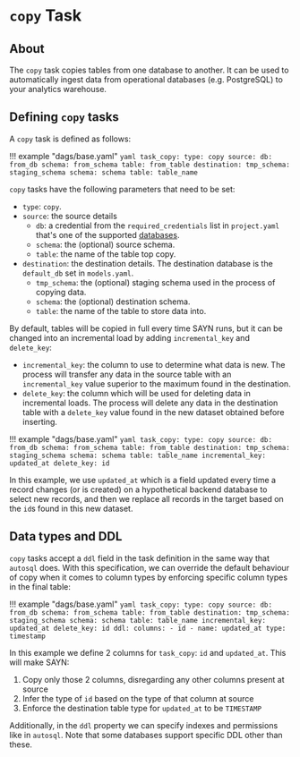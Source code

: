 # `copy` Task

## About

The `copy` task copies tables from one database to another. It can be used to automatically
ingest data from operational databases (e.g. PostgreSQL) to your analytics warehouse.

## Defining `copy` tasks

A `copy` task is defined as follows:

!!! example "dags/base.yaml"
    ```yaml
    task_copy:
      type: copy
      source:
        db: from_db
        schema: from_schema
        table: from_table
      destination:
        tmp_schema: staging_schema
        schema: schema
        table: table_name
    ```

`copy` tasks have the following parameters that need to be set:

* `type`: `copy`.
* `source`: the source details
    * `db`: a credential from the `required_credentials` list in `project.yaml` that's one of the supported [databases](../databases/overview.md).
    * `schema`: the (optional) source schema.
    * `table`: the name of the table top copy.
* `destination`: the destination details. The destination database is the `default_db` set in `models.yaml`.
    * `tmp_schema`: the (optional) staging schema used in the process of copying data.
    * `schema`: the (optional) destination schema.
    * `table`: the name of the table to store data into.

By default, tables will be copied in full every time SAYN runs, but it can be changed into an incremental
load by adding `incremental_key` and `delete_key`:

* `incremental_key`: the column to use to determine what data is new. The process will transfer
  any data in the source table with an `incremental_key` value superior to the maximum found in the destination.
* `delete_key`: the column which will be used for deleting data in incremental loads. The process
  will delete any data in the destination table with a `delete_key` value found in the new dataset
  obtained before inserting.

!!! example "dags/base.yaml"
    ```yaml
    task_copy:
      type: copy
      source:
        db: from_db
        schema: from_schema
        table: from_table
      destination:
        tmp_schema: staging_schema
        schema: schema
        table: table_name
      incremental_key: updated_at
      delete_key: id
    ```

In this example, we use `updated_at` which is a field updated every time a record changes (or is created)
on a hypothetical backend database to select new records, and then we replace all records in the target
based on the `id`s found in this new dataset.

## Data types and DDL

`copy` tasks accept a `ddl` field in the task definition in the same way that `autosql` does. With this
specification, we can override the default behaviour of copy when it comes to column types by enforcing
specific column types in the final table:

!!! example "dags/base.yaml"
    ```yaml
    task_copy:
      type: copy
      source:
        db: from_db
        schema: from_schema
        table: from_table
      destination:
        tmp_schema: staging_schema
        schema: schema
        table: table_name
      incremental_key: updated_at
      delete_key: id
      ddl:
        columns:
          - id
          - name: updated_at
            type: timestamp
    ```

In this example we define 2 columns for `task_copy`: `id` and `updated_at`. This will make SAYN:
1. Copy only those 2 columns, disregarding any other columns present at source
2. Infer the type of `id` based on the type of that column at source
3. Enforce the destination table type for `updated_at` to be `TIMESTAMP`

Additionally, in the `ddl` property we can specify indexes and permissions like in `autosql`.
Note that some databases support specific DDL other than these.
